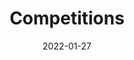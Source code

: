 ---
title: Competitions
image: "/covers/competitions.png"
date: 2022-01-27
description: Competition News
---